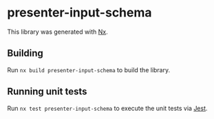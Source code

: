 # presenter-input-schema

This library was generated with [Nx](https://nx.dev).

## Building

Run `nx build presenter-input-schema` to build the library.

## Running unit tests

Run `nx test presenter-input-schema` to execute the unit tests via [Jest](https://jestjs.io).
